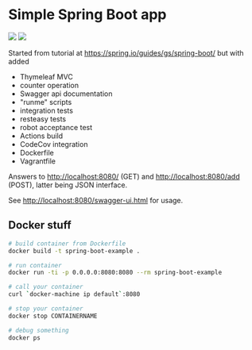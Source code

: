 Simple Spring Boot app
======================

<a href="https://github.com/eis/spring-boot-example/actions/workflows/github-actions-build.yml" title="Build Status"><img src="https://github.com/eis/spring-boot-example/actions/workflows/github-actions-build.yml/badge.svg"></a>
<a href="https://codecov.io/gh/eis/spring-boot-example" title="Coverage Status"><img src="https://codecov.io/gh/eis/spring-boot-example/branch/master/graph/badge.svg?token=6PUI9CYUZR"></a>

Started from tutorial at https://spring.io/guides/gs/spring-boot/ but with added
  - Thymeleaf MVC
  - counter operation
  - Swagger api documentation
  - "runme" scripts
  - integration tests
  - resteasy tests
  - robot acceptance test
  - Actions build
  - CodeCov integration
  - Dockerfile
  - Vagrantfile

Answers to [http://localhost:8080/](http://localhost:8080/) (GET) and
[http://localhost:8080/add](http://localhost:8080/add) (POST), latter being
JSON interface.

See [http://localhost:8080/swagger-ui.html](http://localhost:8080/swagger-ui.html) for usage.

Docker stuff
------------

```bash
# build container from Dockerfile
docker build -t spring-boot-example .

# run container
docker run -ti -p 0.0.0.0:8080:8080 --rm spring-boot-example

# call your container
curl `docker-machine ip default`:8080

# stop your container
docker stop CONTAINERNAME

# debug something
docker ps
```
